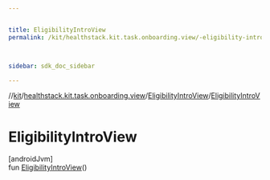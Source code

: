```yaml
---


title: EligibilityIntroView
permalink: /kit/healthstack.kit.task.onboarding.view/-eligibility-intro-view/-eligibility-intro-view.html



sidebar: sdk_doc_sidebar

---
```



//[kit](/kit.html)/[healthstack.kit.task.onboarding.view](../index.html)/[EligibilityIntroView](index.html)/[EligibilityIntroView](-eligibility-intro-view.html)



# EligibilityIntroView



[androidJvm]\
fun [EligibilityIntroView](-eligibility-intro-view.html)()






